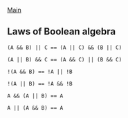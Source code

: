 [Main](index.md)

## Laws of Boolean algebra

`(A && B) || C == (A || C) && (B || C)`

`(A || B) && C == (A && C) || (B && C)`


`!(A && B) == !A || !B`

`!(A || B) == !A && !B`


`A && (A || B) == A`

`A || (A && B) == A`
